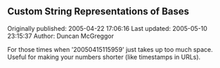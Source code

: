 ## Custom String Representations of Bases 
Originally published: 2005-04-22 17:06:16 
Last updated: 2005-05-10 23:15:37 
Author: Duncan McGreggor 
 
For those times when '20050415115959' just takes up too much space. Useful for making your numbers shorter (like timestamps in URLs).